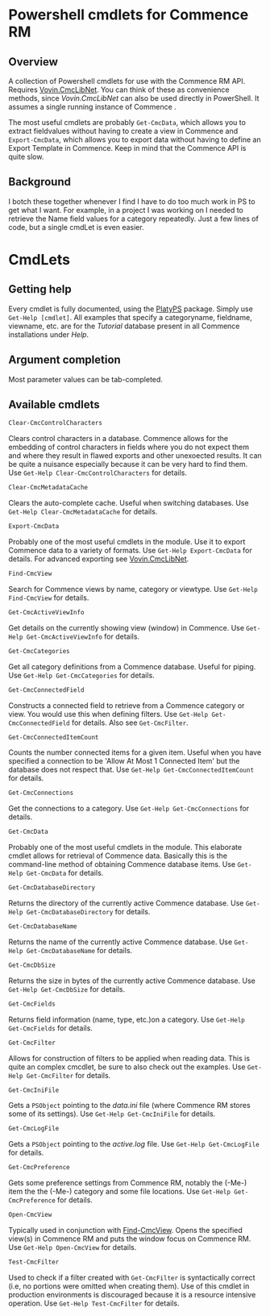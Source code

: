 # Powershell cmdlets for Commence RM #

## Overview ##
A collection of Powershell cmdlets for use with the Commence RM API. Requires [Vovin.CmcLibNet](https://www.nuget.org/packages/Vovin.CmcLibNet/). You can think of these as convenience methods, since _Vovin.CmcLibNet_ can also be used directly in PowerShell. It assumes a single running instance of Commence .

The most useful cmdlets are probably `Get-CmcData`, which allows you to extract fieldvalues without having to create a view in Commence and `Export-CmcData`, which allows you to export data without having to define an Export Template in Commence. Keep in mind that the Commence API is quite slow.

## Background ##
I botch these together whenever I find I have to do too much work in PS to get what I want. For example, in a project I was working on I needed to retrieve the Name field values for a category repeatedly. Just a few lines of code, but a single cmdLet is even easier.

# CmdLets #

## Getting help ##
Every cmdlet is fully documented, using the [PlatyPS](https://www.powershellgallery.com/packages/platyPS/) package. Simply use `Get-Help [cmdlet]`. All examples that specify a categoryname, fieldname, viewname, etc. are for the _Tutorial_ database present in all Commence installations under *Help*.

## Argument completion ##
Most parameter values can be tab-completed.

## Available cmdlets ##
```powershell
Clear-CmcControlCharacters
```

Clears control characters in a database. Commence allows for the embedding of control characters in fields where you do not expect them and where they result in flawed exports and other unexoected results. It can be quite a nuisance especially because it can be very hard to find them. Use `Get-Help Clear-CmcControlCharacters` for details.

```powershell
Clear-CmcMetadataCache
```

Clears the auto-complete cache. Useful when switching databases. Use `Get-Help Clear-CmcMetadataCache` for details.

```powershell
Export-CmcData
```

Probably one of the most useful cmdlets in the module. Use it to export Commence data to a variety of formats. Use `Get-Help Export-CmcData` for details. For advanced exporting see [Vovin.CmcLibNet](https://github.com/arnovb-github/CmcLibNet). 

```powershell
Find-CmcView
```

Search for Commence views by name, category or viewtype. Use `Get-Help Find-CmcView` for details.

```powershell
Get-CmcActiveViewInfo
```

Get details on the currently showing view (window) in Commence. Use `Get-Help Get-CmcActiveViewInfo` for details.

```powershell
Get-CmcCategories
```

Get all category definitions from a Commence database. Useful for piping. Use `Get-Help Get-CmcCategories` for details.

```powershell
Get-CmcConnectedField
```

Constructs a connected field to retrieve from a Commence category or view. You would use this when defining filters. Use `Get-Help Get-CmcConnectedField` for details. Also see `Get-CmcFilter`.

```powershell
Get-CmcConnectedItemCount
```

Counts the number connected items for a given item. Useful when you have specified a connection to be 'Allow At Most 1 Connected Item' but the database does not respect that. Use `Get-Help Get-CmcConnectedItemCount` for details.

```powershell
Get-CmcConnections
```

Get the connections to a category. Use `Get-Help Get-CmcConnections` for details.

```powershell
Get-CmcData
```

Probably one of the most useful cmdlets in the module. This elaborate cmdlet allows for retrieval of Commence data. Basically this is the command-line method of obtaining Commence database items. Use `Get-Help Get-CmcData` for details.

```powershell
Get-CmcDatabaseDirectory
```

Returns the directory of the currently active Commence database. Use `Get-Help Get-CmcDatabaseDirectory` for details.

```powershell
Get-CmcDatabaseName
```

Returns the name of the currently active Commence database. Use `Get-Help Get-CmcDatabaseName` for details.

```powershell
Get-CmcDbSize
```

Returns the size in bytes of the currently active Commence database. Use `Get-Help Get-CmcDbSize` for details.


```powershell
Get-CmcFields
```

Returns field information (name, type, etc.)on a category. Use `Get-Help Get-CmcFields` for details.

```powershell
Get-CmcFilter
```
Allows for construction of filters to be applied when reading data. This is quite an complex cmcdlet, be sure to also check out the examples. Use `Get-Help Get-CmcFilter` for details.

```powershell
Get-CmcIniFile
```
Gets a `PSObject` pointing to the _data.ini_ file (where Commence RM stores some of its settings). Use `Get-Help Get-CmcIniFile` for details.

```powershell
Get-CmcLogFile 
```
Gets a `PSObject` pointing to the _active.log_ file. Use `Get-Help Get-CmcLogFile` for details.

```powershell
Get-CmcPreference 
```
Gets some preference settings from Commence RM, notably the (-Me-) item the the (-Me-) category and some file locations. Use `Get-Help Get-CmcPreference` for details.

```powershell
Open-CmcView
```
Typically used in conjunction with [Find-CmcView](Find-CmcView.md). Opens the specified view(s) in Commence RM and puts the window focus on Commence RM. Use `Get-Help Open-CmcView` for details.

```powershell
Test-CmcFilter
```

Used to check if a filter created with `Get-CmcFilter` is syntactically correct (i.e, no portions were omitted when creating them). Use of this cmdlet in production environments is discouraged because it is a resource intensive operation. Use `Get-Help Test-CmcFilter` for details.